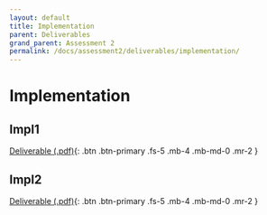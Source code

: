 ```yaml
---
layout: default
title: Implementation
parent: Deliverables
grand_parent: Assessment 2
permalink: /docs/assessment2/deliverables/implementation/
---
```


# Implementation

## Impl1

[Deliverable (.pdf)](https://github.com/Dragon-Boat-Z/Assessment2/blob/website/docs/assets/assessment2/deliverables/Impl1.pdf){: .btn .btn-primary .fs-5 .mb-4 .mb-md-0 .mr-2 }

## Impl2

[Deliverable (.pdf)](https://github.com/Dragon-Boat-Z/Assessment2/blob/website/docs/assets/assessment2/deliverables/Impl2.pdf){: .btn .btn-primary .fs-5 .mb-4 .mb-md-0 .mr-2 }